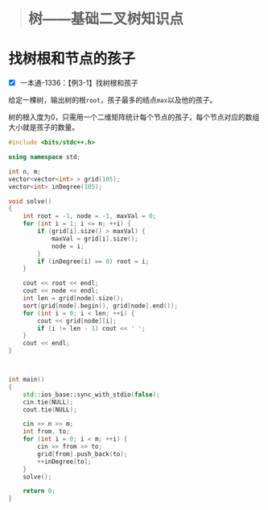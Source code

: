 > # 树——基础二叉树知识点

# 找树根和节点的孩子

- [x] 一本通-1336：【例3-1】找树根和孩子

给定一棵树，输出树的根`root`，孩子最多的结点`max`以及他的孩子。

树的根入度为0，只需用一个二维矩阵统计每个节点的孩子，每个节点对应的数组大小就是孩子的数量。

```c++
#include <bits/stdc++.h>

using namespace std;

int n, m;
vector<vector<int> > grid(105);
vector<int> inDegree(105);

void solve()
{
	int root = -1, node = -1, maxVal = 0;
	for (int i = 1; i <= n; ++i) {
		if (grid[i].size() > maxVal) {
			maxVal = grid[i].size();
			node = i;
		}
		if (inDegree[i] == 0) root = i;
	}

	cout << root << endl;
	cout << node << endl;
	int len = grid[node].size();
	sort(grid[node].begin(), grid[node].end());
	for (int i = 0; i < len; ++i) {
		cout << grid[node][i];
		if (i != len - 1) cout << ' ';
	}
	cout << endl;
}



int main()
{
	std::ios_base::sync_with_stdio(false);
	cin.tie(NULL);
	cout.tie(NULL);

	cin >> n >> m;
	int from, to;
	for (int i = 0; i < m; ++i) {
		cin >> from >> to;
		grid[from].push_back(to);
		++inDegree[to];
	}
	solve();

	return 0;
}
```


